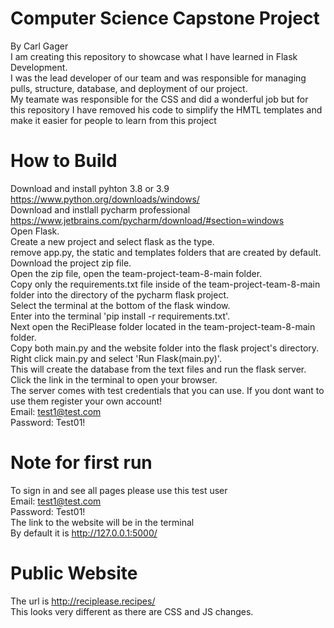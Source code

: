 # Computer Science Capstone Project
By Carl Gager <br>
I am creating this repository to showcase what I have learned in Flask Development.<br>
I was the lead developer of our team and was responsible for managing pulls, structure, database, and deployment of our project.<br>
My teamate was responsible for the CSS and did a wonderful job but for this repository I have removed his code to simplify the HMTL templates and make it easier for people to learn from this project<br>

# How to Build
Download and install pyhton 3.8 or 3.9<br>
https://www.python.org/downloads/windows/ <br>
Download and instlall pycharm professional <br> 
https://www.jetbrains.com/pycharm/download/#section=windows<br>
Open Flask. <br>
Create a new project and select flask as the type. <br>
remove app.py, the static and templates folders that are created by default. <br>
Download the project zip file.<br>
Open the zip file, open the team-project-team-8-main folder.<br>
Copy only the requirements.txt file inside of the team-project-team-8-main folder into the directory of the pycharm flask project.<br>
Select the terminal at the bottom of the flask window. <br>
Enter into the terminal 'pip install -r requirements.txt'.<br>
Next open the ReciPlease folder located in the team-project-team-8-main folder.<br>
Copy both main.py and the website folder into the flask project's directory.<br>
Right click main.py and select 'Run Flask(main.py)'.<br>
This will create the database from the text files and run the flask server.<br>
Click the link in the terminal to open your browser.<br>
The server comes with test credentials that you can use. If you dont want to use them register your own account!<br>
Email: test1@test.com<br>
Password: Test01!<br>

# Note for first run
To sign in and see all pages please use this test user <br>
Email: test1@test.com<br>
Password: Test01!<br>
The link to the website will be in the terminal<br>
By default it is http://127.0.0.1:5000/<br>

# Public Website
The url is http://reciplease.recipes/ <br>
This looks very different as there are CSS and JS changes.
